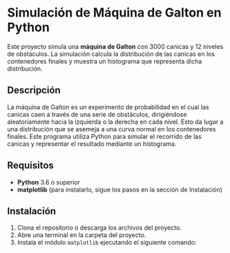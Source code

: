 # Simulación de Máquina de Galton en Python

Este proyecto simula una **máquina de Galton** con 3000 canicas y 12 niveles de obstáculos. La simulación calcula la distribución de las canicas en los contenedores finales y muestra un histograma que representa dicha distribución. 

## Descripción

La máquina de Galton es un experimento de probabilidad en el cual las canicas caen a través de una serie de obstáculos, dirigiéndose aleatoriamente hacia la izquierda o la derecha en cada nivel.
Esto da lugar a una distribución que se asemeja a una curva normal en los contenedores finales. 
Este programa utiliza Python para simular el recorrido de las canicas y representar el resultado mediante un histograma.

## Requisitos

- **Python** 3.6 o superior
- **matplotlib** (para instalarlo, sigue los pasos en la sección de Instalación)

## Instalación

1. Clona el repositorio o descarga los archivos del proyecto.
2. Abre una terminal en la carpeta del proyecto.
3. Instala el módulo `matplotlib` ejecutando el siguiente comando:

 
